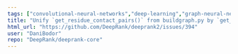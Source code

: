 ```yaml
---
tags: ["convolutional-neural-networks","deep-learning","graph-neural-networks","nice-to-have","protein-protein-interfaces","pytorch","single-residue-variants","stale","structural-biology","utils"]
title: "Unify `get_residue_contact_pairs()` from buildgraph.py by `get_IRCs()` from irc.py"
html_url: "https://github.com/DeepRank/deeprank2/issues/394"
user: "DaniBodor"
repo: "DeepRank/deeprank-core"
---
```


